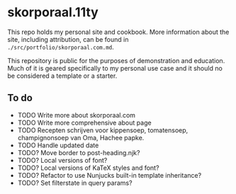 # skorporaal.11ty

This repo holds my personal site and cookbook. More information about the site, including attribution, can be found in `./src/portfolio/skorporaal.com.md`.

This repository is public for the purposes of demonstration and education. Much of it is geared specifically to my personal use case and it should no be considered a template or a starter.

## To do

- TODO Write more about skorporaal.com
- TODO Write more comprehensive about page
- TODO Recepten schrijven voor kippensoep, tomatensoep, champignonsoep van Oma, Hachee papke.
- TODO Handle updated date
- TODO? Move border to post-heading.njk?
- TODO? Local versions of font?
- TODO? Local versions of KaTeX styles and font?
- TODO? Refactor to use Nunjucks built-in template inheritance?
- TODO? Set filterstate in query params?
